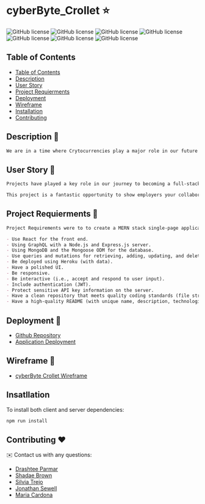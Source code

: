 # cyberByte_Crollet ⭐

![GitHub license](https://img.shields.io/badge/MongoDB-4EA94B?style=for-the-badge&logo=mongodb&logoColor=white)
![GitHub license](https://img.shields.io/badge/Express.js-000000?style=for-the-badge&logo=express&logoColor=white)
![GitHub license](https://img.shields.io/badge/React-20232A?style=for-the-badge&logo=react&logoColor=61DAFB)
![GitHub license](https://img.shields.io/badge/Node.js-339933?style=for-the-badge&logo=nodedotjs&logoColor=white)
![GitHub license](https://img.shields.io/badge/Apollo%20GraphQL-311C87?&style=for-the-badge&logo=Apollo%20GraphQL&logoColor=white)
![GitHub license](https://img.shields.io/badge/Bootstrap-563D7C?style=for-the-badge&logo=bootstrap&logoColor=white)
![GitHub license](https://img.shields.io/badge/npm-CB3837?style=for-the-badge&logo=npm&logoColor=white)


## Table of Contents
- [Table of Contents](#table-of-contents)
- [Description](#description)
- [User Story](#user-story-)
- [Project Requierments](#project-requierments)
- [Deployment](#deployment)
- [Wireframe](#wireframe)
- [Installation](#installation)
- [Contributing](#contributing)

## Description 📄

```md
We are in a time where Crytocurrencies play a major role in our future development with some beneficial opportunity like transaction speed, transaction cost and easy access to a wide range. Crypto poppularity has been increasing drasticly the last couple of years creating such a great opportunity for investmet. We created cyberByte Crollet with the porpuse of making all these Cryptocurrencies information available to all our users. 
```

## User Story 📖

```md
Projects have played a key role in our journey to becoming a full-stack web developer. As you apply for development jobs, your portfolio is absolutely vital to opening doors to opportunities. Your portfolio showcases high-quality deployed examples of your work, and you can use your finished projects for that very purpose.

This project is a fantastic opportunity to show employers your collaborative skills and coding abilities, especially in the context of a scalable, user-focused MERN app. Remember that employers want to see what you can do, but they also want to see how you work with other developers. The more examples of deployed collaborative work you have in your portfolio, the more likely you are to get an interview and a job.
```

## Project Requierments 👋

```md
Project Requirements were to to create a MERN stack single-page application that works with real-world data to solve a real-world challenge, with a focus on user demand:

- Use React for the front end.
- Using GraphQL with a Node.js and Express.js server.
- Using MongoDB and the Mongoose ODM for the database.
- Use queries and mutations for retrieving, adding, updating, and deleting data.
- Be deployed using Heroku (with data).
- Have a polished UI.
- Be responsive.
- Be interactive (i.e., accept and respond to user input).
- Include authentication (JWT).
- Protect sensitive API key information on the server.
- Have a clean repository that meets quality coding standards (file structure, naming conventions, best practices for class and id naming conventions, indentation, high-quality comments, etc.).
- Have a high-quality README (with unique name, description, technologies used, screenshot, and link to deployed application).
```

## Deployment 🚀

- [Github Repository](https://github.com/dparmar32/cyberByte_Crollet)
- [Application Deployment](https://cyberbytecrollet.herokuapp.com/)


## Wireframe 📝

- [cyberByte Crollet Wireframe](https://app.diagrams.net/?src=about#G1Ru5vzWBgpHrougN5ilvdZCf4x_SYlmyg)

## Insatllation

To install both client and server dependencies:
```md
npm run install
```

## Contributing ❤

✉️ Contact us with any questions:
- [Drashtee Parmar](https://github.com/dparmar32) 
- [Shadae Brown](https://github.com/Shadae96)
- [Silvia Trejo](https://github.com/sytrejo)
- [Jonathan Sewell](https://github.com/jjsr17)
- [Maria Cardona](https://github.com/mechas8703)
